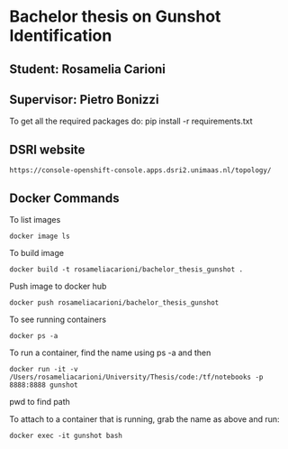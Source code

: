 # Bachelor thesis on Gunshot Identification
## Student: Rosamelia Carioni 
## Supervisor: Pietro Bonizzi 

To get all the required packages do:
pip install -r requirements.txt

## DSRI website 
```
https://console-openshift-console.apps.dsri2.unimaas.nl/topology/ 
``` 

## Docker Commands
To list images
```
docker image ls
```
To build image 
```
docker build -t rosameliacarioni/bachelor_thesis_gunshot .
```

Push image to docker hub 
```
docker push rosameliacarioni/bachelor_thesis_gunshot
```
To see running containers
```
docker ps -a
```

To run a container, find the name using ps -a and then 
```
docker run -it -v /Users/rosameliacarioni/University/Thesis/code:/tf/notebooks -p 8888:8888 gunshot
```
pwd to find path 

To attach to a container that is running, grab the name as above and run:
```
docker exec -it gunshot bash 
```